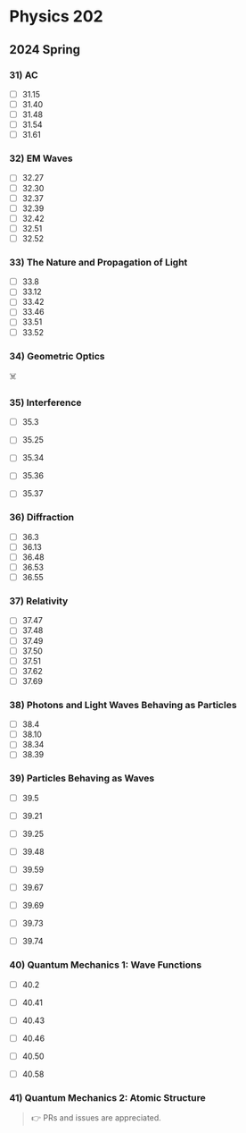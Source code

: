 # Physics 202

## 2024 Spring

### 31) AC

- [ ] 31.15
- [ ] 31.40
- [ ] 31.48
- [ ] 31.54
- [ ] 31.61

### 32) EM Waves

- [ ] 32.27
- [ ] 32.30
- [ ] 32.37
- [ ] 32.39
- [ ] 32.42
- [ ] 32.51
- [ ] 32.52

### 33) The Nature and Propagation of Light

- [ ] 33.8
- [ ] 33.12
- [ ] 33.42
- [ ] 33.46
- [ ] 33.51
- [ ] 33.52

### 34) Geometric Optics

☠️

### 35) Interference

- [ ] 35.3
- [ ] 35.25
- [ ] 35.34
- [ ] 35.36
- [ ] 35.37


### 36) Diffraction

- [ ] 36.3
- [ ] 36.13
- [ ] 36.48
- [ ] 36.53
- [ ] 36.55

### 37) Relativity

- [ ] 37.47
- [ ] 37.48
- [ ] 37.49
- [ ] 37.50
- [ ] 37.51
- [ ] 37.62
- [ ] 37.69

### 38) Photons and Light Waves Behaving as Particles

- [ ] 38.4
- [ ] 38.10
- [ ] 38.34
- [ ] 38.39

### 39) Particles Behaving as Waves

- [ ] 39.5
- [ ] 39.21
- [ ] 39.25
- [ ] 39.48
- [ ] 39.59
- [ ] 39.67
- [ ] 39.69
- [ ] 39.73
- [ ] 39.74


### 40) Quantum Mechanics 1: Wave Functions

- [ ] 40.2
- [ ] 40.41
- [ ] 40.43
- [ ] 40.46
- [ ] 40.50
- [ ] 40.58


### 41) Quantum Mechanics 2: Atomic Structure


> 👉 PRs and issues are appreciated.
